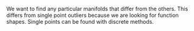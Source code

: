 
We want to find any particular manifolds that differ from the others. This
differs from single point outliers because we are looking for function shapes.
Single points can be found with discrete methods.


